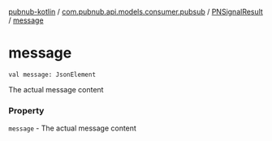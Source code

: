 [pubnub-kotlin](../../index.md) / [com.pubnub.api.models.consumer.pubsub](../index.md) / [PNSignalResult](index.md) / [message](./message.md)

# message

`val message: JsonElement`

The actual message content

### Property

`message` - The actual message content